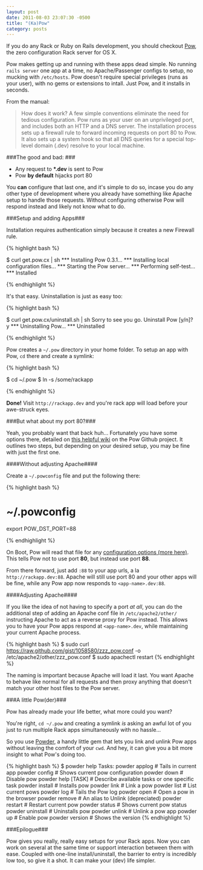 ```yaml
---
layout: post
date: 2011-08-03 23:07:30 -0500
title: "(Ka)Pow"
category: posts
---
```


If you do any Rack or Ruby on Rails development, you should checkout
[Pow][1], the zero configuration Rack server for OS X. 

Pow makes getting up and running with these apps dead simple.  No running `rails server`
one app at a time, no Apache/Passenger configs to setup, no mucking with `/etc/hosts`.  Pow doesn't 
require special privileges (runs as your user), with no gems or
extensions to intall.  Just Pow, and it installs in seconds.

From the manual:

>How does it work? A few simple conventions eliminate the need for tedious configuration. Pow runs as your user on an unprivileged port, and includes both an HTTP and a DNS server. The installation process sets up a firewall rule to forward incoming requests on port 80 to Pow. It also sets up a system hook so that all DNS queries for a special top-level domain (.dev) resolve to your local machine.


###The good and bad: ###

- Any request to **\*.dev** is sent to Pow
- Pow **by default** hijacks port 80

You **can** configure that last one, and it's simple to do so, incase you do any other type of development where you already have something like Apache setup to handle those requests. Without configuring otherwise Pow will respond instead and likely not know what to do.


###Setup and adding Apps###

Installation requires authentication simply because it creates a new
Firewall rule.

{% highlight bash %}

$ curl get.pow.cx | sh
*** Installing Pow 0.3.1...
*** Installing local configuration files...
*** Starting the Pow server...
*** Performing self-test...
*** Installed

{% endhighlight %}

It's that easy. Uninstallation is just as easy too:

{% highlight bash %}

$ curl get.pow.cx/uninstall.sh | sh
Sorry to see you go. Uninstall Pow [y/n]? y
*** Uninstalling Pow...
*** Uninstalled

{% endhighlight %}

Pow creates a `~/.pow` directory in your home folder. To setup an app
with Pow, `cd` there and create a symlink:

{% highlight bash %}

$ cd ~/.pow
$ ln -s /some/rackapp

{% endhighlight %}

**Done!**  Visit `http://rackapp.dev` and you're rack app will load
before your awe-struck eyes.

###But what about my port 80?###

Yeah, you probably want that back huh...
Fortunately you have some options there, detailed on [this helpful wiki][2] on
the Pow Github project. It outlines two steps, but depending on your
desired setup, you may be fine with just the first one.

####Without adjusting Apache####

Create a `~/.powconfig` file and put the following there:

{% highlight bash %}
# ~/.powconfig
export POW_DST_PORT=88

{% endhighlight %}

On Boot, Pow will read that file for any [configuration options (more
here)][4]. This tells Pow not to use port **80**, but instead use
port **88**.

From there forward, just add `:88` to your app urls, a la
`http://rackapp.dev:88`. Apache will still use port 80 and your other
apps will be fine, while any Pow app now responds to
`<app-name>.dev:88`.


####Adjusting Apache####

If you like the idea of not having to specify a port _at all_, you can
do the additional step of adding an Apache conf file in
`/etc/apache2/other/` instructing Apache to act as a reverse proxy for
Pow instead.  This allows you to have your Pow apps respond at
`<app-name>.dev`, while maintaining your current Apache process.

{% highlight bash %}
$ sudo curl https://raw.github.com/gist/1058580/zzz_pow.conf -o /etc/apache2/other/zzz_pow.conf
$ sudo apachectl restart
{% endhighlight %}

The naming is important because Apache will load it last. You want Apache to behave like normal for all
requests and then proxy anything that doesn't match your other host files to the Pow server.  

###A little Pow(der)###

Pow has already made your life better, what more could you want?  

You're right, `cd ~/.pow` and creating a symlink _is_ asking an awful lot of you just to run multiple Rack apps simultaneously with no hassle...

So you use [Powder][3], a handy little gem that lets you link and unlink Pow apps without
leaving the comfort of your `cwd`. And hey, it can give you a bit more insight to what Pow's doing too.

{% highlight bash %}
$ powder help
Tasks:
  powder applog       # Tails in current app
  powder config       # Shows current pow configuration
  powder down         # Disable pow
  powder help [TASK]  # Describe available tasks or one specific task
  powder install      # Installs pow
  powder link         # Link a pow
  powder list         # List current pows
  powder log          # Tails the Pow log
  powder open         # Open a pow in the browser
  powder remove       # An alias to Unlink (depreciated)
  powder restart      # Restart current pow
  powder status       # Shows current pow status
  powder uninstall    # Uninstalls pow
  powder unlink       # Unlink a pow app
  powder up           # Enable pow
  powder version      # Shows the version
{% endhighlight %}

###Epilogue###

Pow gives you really, really easy setups for your Rack apps.  Now you
can work on several at the same time or support interaction between
them with ease. Coupled with one-line install/uninstall, the barrier to entry is
incredibly low too, so give it a shot. It can make your (dev) life
simpler.  



[1]: http://pow.cx/
[2]: https://github.com/37signals/pow/wiki/Running-Pow-with-Apache
[3]: https://github.com/Rodreegez/powder
[4]: http://pow.cx/docs/configuration.html
